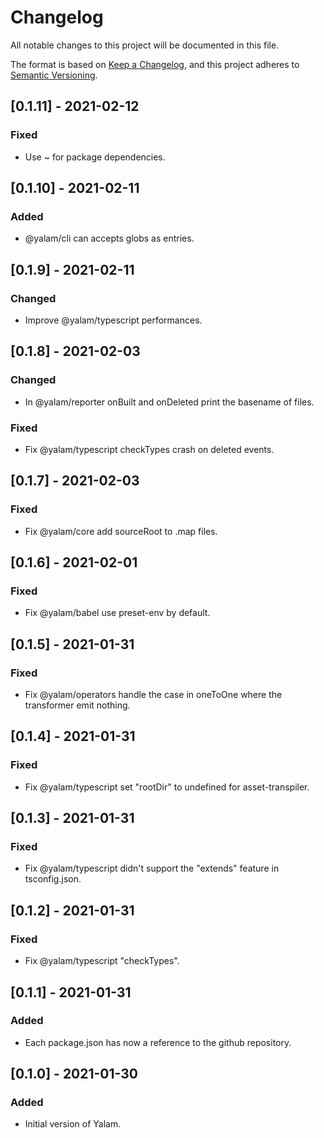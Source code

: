 # Changelog

All notable changes to this project will be documented in this file.

The format is based on [Keep a Changelog](https://keepachangelog.com/en/1.0.0/),
and this project adheres to [Semantic Versioning](https://semver.org/spec/v2.0.0.html).

## [0.1.11] - 2021-02-12

### Fixed

- Use ~ for package dependencies.

## [0.1.10] - 2021-02-11

### Added

- @yalam/cli can accepts globs as entries.

## [0.1.9] - 2021-02-11

### Changed

- Improve @yalam/typescript performances.

## [0.1.8] - 2021-02-03

### Changed

- In @yalam/reporter onBuilt and onDeleted print the basename of files.

### Fixed

- Fix @yalam/typescript checkTypes crash on deleted events.

## [0.1.7] - 2021-02-03

### Fixed

- Fix @yalam/core add sourceRoot to .map files.

## [0.1.6] - 2021-02-01

### Fixed

- Fix @yalam/babel use preset-env by default.

## [0.1.5] - 2021-01-31

### Fixed

- Fix @yalam/operators handle the case in oneToOne where the transformer emit nothing.

## [0.1.4] - 2021-01-31

### Fixed

- Fix @yalam/typescript set "rootDir" to undefined for asset-transpiler.

## [0.1.3] - 2021-01-31

### Fixed

- Fix @yalam/typescript didn't support the "extends" feature in tsconfig.json.

## [0.1.2] - 2021-01-31

### Fixed

- Fix @yalam/typescript "checkTypes".

## [0.1.1] - 2021-01-31

### Added

- Each package.json has now a reference to the github repository.

## [0.1.0] - 2021-01-30

### Added

- Initial version of Yalam.
